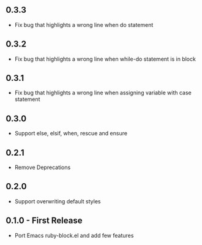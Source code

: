 ## 0.3.3
* Fix bug that highlights a wrong line when do statement

## 0.3.2
* Fix bug that highlights a wrong line when while-do statement is in block

## 0.3.1
* Fix bug that highlights a wrong line when assigning variable with case statement

## 0.3.0
* Support else, elsif, when, rescue and ensure

## 0.2.1
* Remove Deprecations

## 0.2.0
* Support overwriting default styles

## 0.1.0 - First Release
* Port Emacs ruby-block.el and add few features
